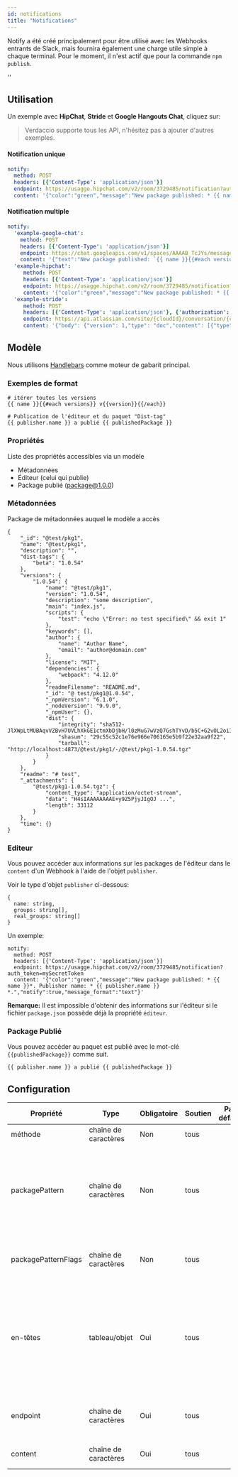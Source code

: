 ```yaml
---
id: notifications
title: "Notifications"
---
```


Notify a été créé principalement pour être utilisé avec les Webhooks entrants de Slack, mais fournira également une charge utile simple à chaque terminal. Pour le moment, il n'est actif que pour la commande `npm publish`.

<div id="codefund">''</div>

## Utilisation

Un exemple avec **HipChat**, **Stride** et **Google Hangouts Chat**, cliquez sur:

> Verdaccio supporte tous les API, n'hésitez pas à ajouter d'autres exemples.

#### Notification unique

```yaml
notify:
  method: POST
  headers: [{'Content-Type': 'application/json'}]
  endpoint: https://usagge.hipchat.com/v2/room/3729485/notification?auth_token=mySecretToken
  content: '{"color":"green","message":"New package published: * {{ name }}*","notify":true,"message_format":"text"}'
```

#### Notification multiple

```yaml
notify:
  'example-google-chat':
    method: POST
    headers: [{'Content-Type': 'application/json'}]
    endpoint: https://chat.googleapis.com/v1/spaces/AAAAB_TcJYs/messages?key=myKey&token=myToken
    content: '{"text":"New package published: `{{ name }}{{#each versions}} v{{version}}{{/each}}`"}'
  'example-hipchat':
     method: POST
     headers: [{'Content-Type': 'application/json'}]
     endpoint: https://usagge.hipchat.com/v2/room/3729485/notification?auth_token=mySecretToken
     content: '{"color":"green","message":"New package published: * {{ name }}*","notify":true,"message_format":"text"}'
  'example-stride':
     method: POST
     headers: [{'Content-Type': 'application/json'}, {'authorization': 'Bearer secretToken'}]
     endpoint: https://api.atlassian.com/site/{cloudId}/conversation/{conversationId}/message
     content: '{"body": {"version": 1,"type": "doc","content": [{"type": "paragraph","content": [{"type": "text","text": "New package published: * {{ name }}* Publisher name: * {{ publisher.name }}"}]}]}}'
```

## Modèle

Nous utilisons [Handlebars](https://handlebarsjs.com/) comme moteur de gabarit principal.

### Exemples de format

    # itérer toutes les versions
    {{ name }}{{#each versions}} v{{version}}{{/each}}
    
    # Publication de l'éditeur et du paquet "Dist-tag"
    {{ publisher.name }} a publié {{ publishedPackage }}
    

### Propriétés

Liste des propriétés accessibles via un modèle

* Métadonnées
* Éditeur (celui qui publie)
* Package publié (package@1.0.0)

### Métadonnées

Package de métadonnées auquel le modèle a accès

    {
        "_id": "@test/pkg1",
        "name": "@test/pkg1",
        "description": "",
        "dist-tags": {
            "beta": "1.0.54"
        },
        "versions": {
            "1.0.54": {
                "name": "@test/pkg1",
                "version": "1.0.54",
                "description": "some description",
                "main": "index.js",
                "scripts": {
                    "test": "echo \"Error: no test specified\" && exit 1"
                },
                "keywords": [],
                "author": {
                    "name": "Author Name",
                    "email": "author@domain.com"
                },
                "license": "MIT",
                "dependencies": {
                    "webpack": "4.12.0"
                },
                "readmeFilename": "README.md",
                "_id": "@ test/pkg1@1.0.54",
                "_npmVersion": "6.1.0",
                "_nodeVersion": "9.9.0",
                "_npmUser": {},
                "dist": {
                    "integrity": "sha512-JlXWpLtMUBAqvVZBvH7UVLhXkGE1ctmXbDjbH/l0zMuG7wVzQ7GshTYvD/b5C+G2vOL2oiIS1RtayA/kKkTwKw==",
                    "shasum": "29c55c52c1e76e966e706165e5b9f22e32aa9f22",
                    "tarball": "http://localhost:4873/@test/pkg1/-/@test/pkg1-1.0.54.tgz"
                }
            }
        },
        "readme": "# test",
        "_attachments": {
            "@test/pkg1-1.0.54.tgz": {
                "content_type": "application/octet-stream",
                "data": "H4sIAAAAAAAAE+y9Z5PjyJIgOJ ...",
                "length": 33112
            }
        },
        "time": {}
    }
    

### Editeur

Vous pouvez accéder aux informations sur les packages de l'éditeur dans le `content` d'un Webhook à l'aide de l'objet `publisher`.

Voir le type d'objet `publisher` ci-dessous:

    {
      name: string,
      groups: string[],
      real_groups: string[]
    }
    

Un exemple:

    notify:
      method: POST
      headers: [{'Content-Type': 'application/json'}]
      endpoint: https://usagge.hipchat.com/v2/room/3729485/notification?auth_token=mySecretToken
      content: '{"color":"green","message":"New package published: * {{ name }}*. Publisher name: * {{ publisher.name }} *.","notify":true,"message_format":"text"}'
    

**Remarque:** Il est impossible d'obtenir des informations sur l'éditeur si le fichier `package.json` possède déjà la propriété `éditeur`.

### Package Publié

Vous pouvez accéder au paquet est publié avec le mot-clé `{{publishedPackage}}` comme suit.

    {{ publisher.name }} a publié {{ publishedPackage }}
    

## Configuration

| Propriété           | Type                 | Obligatoire | Soutien | Par défaut | Description                                                                                                          |
| ------------------- | -------------------- | ----------- | ------- | ---------- | -------------------------------------------------------------------------------------------------------------------- |
| méthode             | chaîne de caractères | Non         | tous    |            | HTTP verb                                                                                                            |
| packagePattern      | chaîne de caractères | Non         | tous    |            | N'effectuez cette notification que si le nom du package correspond à l'expression régulière                          |
| packagePatternFlags | chaîne de caractères | Non         | tous    |            | Tous les drapeaux à utiliser avec l'expression régulière                                                             |
| en-têtes            | tableau/objet        | Oui         | tous    |            | Si ce noeud final nécessite des en-têtes spécifiques, définissez-les ici comme un tableau de clé: valeur des objets. |
| endpoint            | chaîne de caractères | Oui         | tous    |            | définir l'URL de l'endpoint pour cet appel                                                                           |
| content             | chaîne de caractères | Oui         | tous    |            | toute expression [Handlebar](https://handlebarsjs.com/)                                                              |